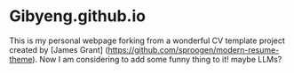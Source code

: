 # Gibyeng.github.io
This is my personal webpage forking from a wonderful CV template project created by [James Grant] (https://github.com/sproogen/modern-resume-theme).
Now I am considering to add some funny thing to it! maybe LLMs?
